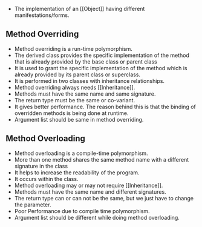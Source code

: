 - The implementation of an [[Object]] having different manifestations/forms.

## Method Overriding
- Method overriding is a run-time polymorphism.
- The derived class provides the specific implementation of the method that is already provided by the base class or parent class
- It is used to grant the specific implementation of the method which is already provided by its parent class or superclass.
- It is performed in two classes with inheritance relationships.
- Method overriding always needs [[Inheritance]].
- Methods must have the same name and same signature.
- The return type must be the same or co-variant.
- It gives better performance. The reason behind this is that the binding of overridden methods is being done at runtime.
- Argument list should be same in method overriding.

## Method Overloading
- Method overloading is a compile-time polymorphism.
- More than one method shares the same method name with a different signature in the class
- It helps to increase the readability of the program.
- It occurs within the class.
- Method overloading may or may not require [[Inheritance]].
- Methods must have the same name and different signatures.
- The return type can or can not be the same, but we just have to change the parameter.
- Poor Performance due to compile time polymorphism.
- Argument list should be different while doing method overloading.
